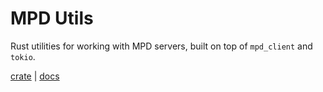# MPD Utils

Rust utilities for working with MPD servers, built on top of `mpd_client` and `tokio`.

[crate](https://crates.io/crates/mpd-utils) | [docs](https://docs.rs/mpd-utils)
